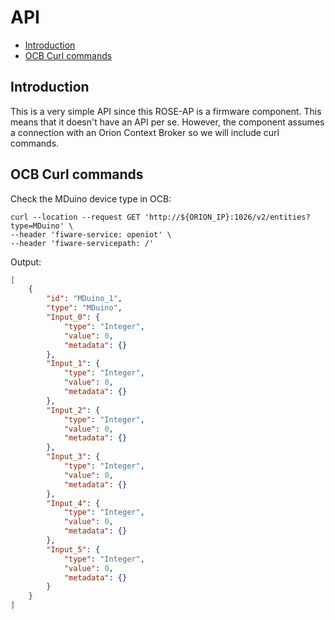 # API

-   [Introduction](#introduction)
-   [OCB Curl commands](#ocb-curl-commands)

## Introduction

This is a very simple API since this ROSE-AP is a firmware component. This means that it doesn't have an API per se. However, the component assumes a connection with an Orion Context Broker so we will include curl commands.

## OCB Curl commands

Check the MDuino device type in OCB:
```console
curl --location --request GET 'http://${ORION_IP}:1026/v2/entities?type=MDuino' \
--header 'fiware-service: openiot' \
--header 'fiware-servicepath: /'
```
Output:
```json
[
    {
        "id": "MDuino_1",
        "type": "MDuino",
        "Input_0": {
            "type": "Integer",
            "value": 0,
            "metadata": {}
        },
        "Input_1": {
            "type": "Integer",
            "value": 0,
            "metadata": {}
        },
        "Input_2": {
            "type": "Integer",
            "value": 0,
            "metadata": {}
        },
        "Input_3": {
            "type": "Integer",
            "value": 0,
            "metadata": {}
        },
        "Input_4": {
            "type": "Integer",
            "value": 0,
            "metadata": {}
        },
        "Input_5": {
            "type": "Integer",
            "value": 0,
            "metadata": {}
        }
    }
]
```
